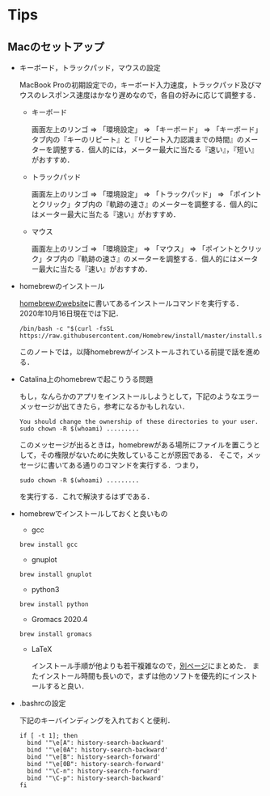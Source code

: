 # Tips

## Macのセットアップ

* キーボード，トラックパッド，マウスの設定

  MacBook Proの初期設定での，キーボード入力速度，トラックパッド及びマウスのレスポンス速度はかなり遅めなので，各自の好みに応じて調整する．
  
  - キーボード
  
    画面左上のリンゴ => 「環境設定」 => 「キーボード」 => 「キーボード」タブ内の『キーのリピート』と『リピート入力認識までの時間』のメーターを調整する．個人的には，メーター最大に当たる『速い』，『短い』がおすすめ．
  
  - トラックパッド 
  
    画面左上のリンゴ => 「環境設定」 => 「トラックパッド」 => 「ポイントとクリック」タブ内の『軌跡の速さ』のメーターを調整する．個人的にはメーター最大に当たる『速い』がおすすめ．
  
  - マウス
  
    画面左上のリンゴ => 「環境設定」 => 「マウス」 => 「ポイントとクリック」タブ内の『軌跡の速さ』のメーターを調整する．個人的にはメーター最大に当たる『速い』がおすすめ．
  
  

* homebrewのインストール

  [homebrewのwebsite](https://brew.sh/index_ja)に書いてあるインストールコマンドを実行する．
  2020年10月16日現在では下記．
  ```
  /bin/bash -c "$(curl -fsSL https://raw.githubusercontent.com/Homebrew/install/master/install.sh)"
  ```
  このノートでは，以降homebrewがインストールされている前提で話を進める．
  
* Catalina上のhomebrewで起こりうる問題

  もし，なんらかのアプリをインストールしようとして，下記のようなエラーメッセージが出てきたら，参考になるかもしれない．
  ```
  You should change the ownership of these directories to your user.
  sudo chown -R $(whoami) .........
  ```
  このメッセージが出るときは，homebrewがある場所にファイルを置こうとして，その権限がないために失敗していることが原因である．
  そこで，メッセージに書いてある通りのコマンドを実行する．つまり，
  ```
  sudo chown -R $(whoami) .........
  ```
  を実行する．これで解決するはずである．

* homebrewでインストールしておくと良いもの

  - gcc
  ```
  brew install gcc
  ```
  
  - gnuplot
  ```
  brew install gnuplot
  ```
  
  - python3 
  ```
  brew install python
  ```
  
  - Gromacs 2020.4
  ```
  brew install gromacs
  ```
  
  - LaTeX
  
    インストール手順が他よりも若干複雑なので，[別ページ](./LaTeX_brew.md)にまとめた．
    またインストール時間も長いので，まずは他のソフトを優先的にインストールすると良い．
  
  
* .bashrcの設定

  下記のキーバインディングを入れておくと便利．
  ```
  if [ -t 1]; then
    bind '"\e[A": history-search-backward'
    bind '"\e[0A": history-search-backward'
    bind '"\e[B": history-search-forward'
    bind '"\e[0B": history-search-forward'
    bind '"\C-n": history-search-forward'
    bind '"\C-p": history-search-backward'
  fi
  ```
